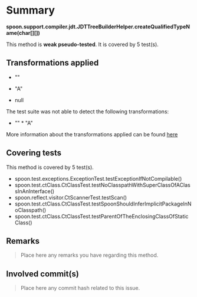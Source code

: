# Summary
**spoon.support.compiler.jdt.JDTTreeBuilderHelper.createQualifiedTypeName(char[][])**

This method is **weak pseudo-tested**.
It is covered by 5 test(s). 


## Transformations applied

- &quot;&quot;

- &quot;A&quot;

- null


The test suite was not able to detect the following transformations:
 * &quot;&quot;  * &quot;A&quot; 


More information about the transformations applied can be found [here](https://github.com/STAMP-project/pitest-descartes)

## Covering tests
This method is covered by 5 test(s).
* spoon.test.exceptions.ExceptionTest.testExceptionIfNotCompilable()
* spoon.test.ctClass.CtClassTest.testNoClasspathWithSuperClassOfAClassInAnInterface()
* spoon.reflect.visitor.CtScannerTest.testScan()
* spoon.test.ctClass.CtClassTest.testSpoonShouldInferImplicitPackageInNoClasspath()
* spoon.test.ctClass.CtClassTest.testParentOfTheEnclosingClassOfStaticClass()


## Remarks
> Place here any remarks you have regarding this method.

## Involved commit(s)

> Place here any commit hash related to this issue.
